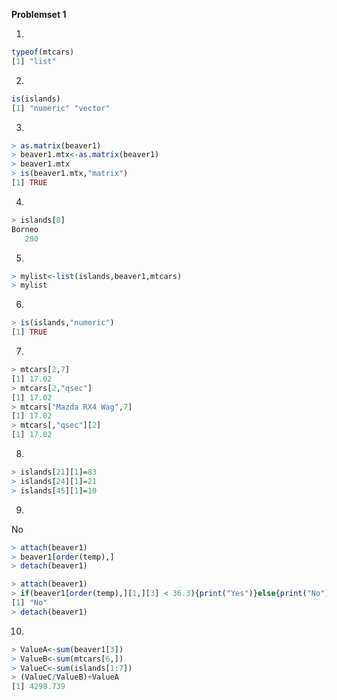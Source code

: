 **Problemset 1**

1.
````R
typeof(mtcars)
[1] "list"
````
2.
````R
is(islands)
[1] "numeric" "vector"
````
3.
````R
> as.matrix(beaver1)
> beaver1.mtx<-as.matrix(beaver1)
> beaver1.mtx
> is(beaver1.mtx,"matrix")
[1] TRUE
````
4.
````R
> islands[8]
Borneo 
   280 
````
5.
````R
> mylist<-list(islands,beaver1,mtcars)
> mylist
````
6.
````R
> is(islands,"numeric")
[1] TRUE
````
7.
````R
> mtcars[2,7]
[1] 17.02
> mtcars[2,"qsec"]
[1] 17.02
> mtcars["Mazda RX4 Wag",7]
[1] 17.02
> mtcars[,"qsec"][2]
[1] 17.02
````
8.
````R
> islands[21][1]=83
> islands[24][1]=21
> islands[45][1]=10
````
9.
No
````R
> attach(beaver1)
> beaver1[order(temp),]
> detach(beaver1)
````
````R
> attach(beaver1)
> if(beaver1[order(temp),][1,][3] < 36.3){print("Yes")}else{print("No")}
[1] "No"
> detach(beaver1)
````
10.
````R
> ValueA<-sum(beaver1[3])
> ValueB<-sum(mtcars[6,])
> ValueC<-sum(islands[1:7])
> (ValueC/ValueB)+ValueA
[1] 4298.739
````
